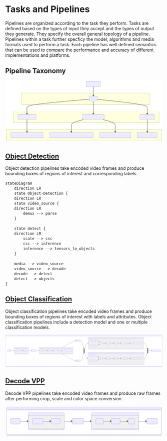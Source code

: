 # Tasks and Pipelines

Pipelines are organized according to the task they perform. Tasks are
defined based on the types of input they accept and the types of
output they generate. They specify the overall general topology of a
pipeline. Pipelines within a task further specficy the model,
algorithms and media formats used to perform a task. Each pipeline has
well defined semantics that can be used to compare the performance and
accuracy of different implementations and platforms. 

## Pipeline Taxonomy

![diagram](./tasks-and-pipelines-1.svg)

## [Object Detection](../pipelines/video/object-detection)

Object detection pipelines take encoded video frames and produce bounding boxes of regions of interest and corresponding labels.

```mermaid
stateDiagram
    direction LR 
    state Object-Detection {
    direction LR
    state video_source {
	direction LR
		demux --> parse 
    }
   
    state detect {
	direction LR
		scale --> csc
		csc --> inference
		inference --> tensors_to_objects
    }
    
    media --> video_source
    video_source --> decode
    decode --> detect
    detect --> objects
} 
```

## [Object Classification](../pipelines/video/object-classification)
Object classification pipelines take encoded video frames and produce bounding boxes of regions of interest with labels and attributes.
Object classification pipelines include a detection model and one or multiple classification models.

![diagram](../pipelines/video/object-classification/README-1.svg)


## [Decode VPP](../pipelines/video/decode-vpp)

Decode VPP pipelines take encoded video frames and produce raw frames
after performing crop, scale and color space conversion.

![diagram](../pipelines/video/decode-vpp/README-1.svg)
